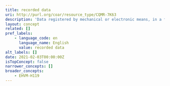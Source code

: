 ```yaml
---
title: recorded data
uri: http://purl.org/coar/resource_type/CQMR-7K63
description: 'Data registered by mechanical or electronic means, in a form that allows the information to be retrieved and/or reproduced. For example, images or sounds on disc or magnetic tape. [Source: Adapted from https://ddialliance.org/Specification/DDI-CV/ModeOfCollection_3.0.html]'
layout: concept
related: []
pref_labels:
    - language_code: en
      language_name: English
      value: recorded data
alt_labels: []
date: 2021-02-03T00:00:00Z
isTopConcept: false
narrower_concepts: []
broader_concepts:
    - EHVM-H119
---
```


